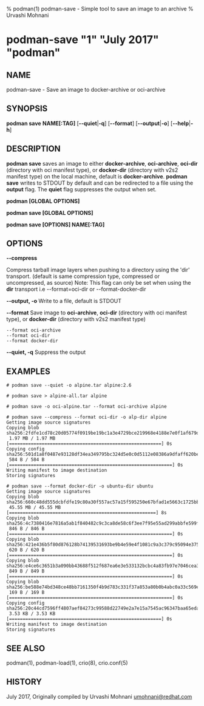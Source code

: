% podman(1) podman-save - Simple tool to save an image to an archive
% Urvashi Mohnani
# podman-save "1" "July 2017" "podman"

## NAME
podman-save - Save an image to docker-archive or oci-archive

## SYNOPSIS
**podman save**
**NAME[:TAG]**
[**--quiet**|**-q**]
[**--format**]
[**--output**|**-o**]
[**--help**|**-h**]

## DESCRIPTION
**podman save** saves an image to either **docker-archive**, **oci-archive**, **oci-dir** (directory
with oci manifest type), or **docker-dir** (directory with v2s2 manifest type) on the local machine,
default is **docker-archive**. **podman save** writes to STDOUT by default and can be redirected to a
file using the **output** flag. The **quiet** flag suppresses the output when set.

**podman [GLOBAL OPTIONS]**

**podman save [GLOBAL OPTIONS]**

**podman save [OPTIONS] NAME[:TAG]**

## OPTIONS

**--compress**

Compress tarball image layers when pushing to a directory using the 'dir' transport. (default is same compression type, compressed or uncompressed, as source)
Note: This flag can only be set when using the **dir** transport i.e --format=oci-dir or --format-docker-dir

**--output, -o**
Write to a file, default is STDOUT

**--format**
Save image to **oci-archive**, **oci-dir** (directory with oci manifest type), or **docker-dir** (directory with v2s2 manifest type)
```
--format oci-archive
--format oci-dir
--format docker-dir
```

**--quiet, -q**
Suppress the output

## EXAMPLES

```
# podman save --quiet -o alpine.tar alpine:2.6
```

```
# podman save > alpine-all.tar alpine
```

```
# podman save -o oci-alpine.tar --format oci-archive alpine
```

```
# podman save --compress --format oci-dir -o alp-dir alpine
Getting image source signatures
Copying blob sha256:2fdfe1cd78c20d05774f0919be19bc1a3e4729bce219968e4188e7e0f1af679d
 1.97 MB / 1.97 MB [========================================================] 0s
Copying config sha256:501d1a8f0487e93128df34ea349795bc324d5e0c0d5112e08386a9dfaff620be
 584 B / 584 B [============================================================] 0s
Writing manifest to image destination
Storing signatures
```

```
# podman save --format docker-dir -o ubuntu-dir ubuntu
Getting image source signatures
Copying blob sha256:660c48dd555dcbfdfe19c80a30f557ac57a15f595250e67bfad1e5663c1725bb
 45.55 MB / 45.55 MB [======================================================] 8s
Copying blob sha256:4c7380416e7816a5ab1f840482c9c3ca8de58c6f3ee7f95e55ad299abbfe599f
 846 B / 846 B [============================================================] 0s
Copying blob sha256:421e436b5f80d876128b74139531693be9b4e59e4f1081c9a3c379c95094e375
 620 B / 620 B [============================================================] 0s
Copying blob sha256:e4ce6c3651b3a090bb43688f512f687ea6e3e533132bcbc4a83fb97e7046cea3
 849 B / 849 B [============================================================] 0s
Copying blob sha256:be588e74bd348ce48bb7161350f4b9d783c331f37a853a80b0b4abc0a33c569e
 169 B / 169 B [============================================================] 0s
Copying config sha256:20c44cd7596ff4807aef84273c99588d22749e2a7e15a7545ac96347baa65eda
 3.53 KB / 3.53 KB [========================================================] 0s
Writing manifest to image destination
Storing signatures
```

## SEE ALSO
podman(1), podman-load(1), crio(8), crio.conf(5)

## HISTORY
July 2017, Originally compiled by Urvashi Mohnani <umohnani@redhat.com>
